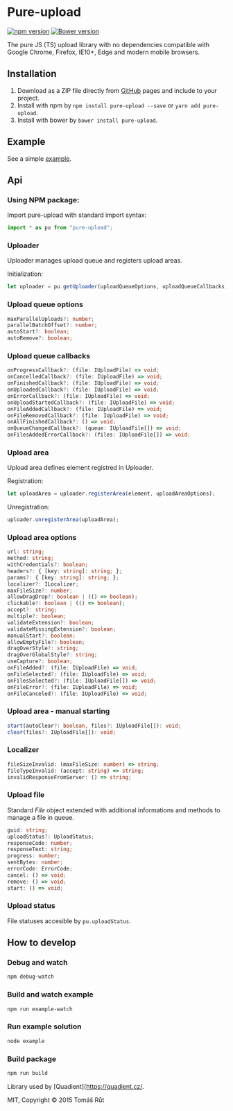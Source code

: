 # Pure-upload

[![npm version](https://badge.fury.io/js/pure-upload.svg)](http://badge.fury.io/js/pure-upload) [![Bower version](https://badge.fury.io/bo/pure-upload.svg)](http://badge.fury.io/bo/pure-upload)

The pure JS (TS) upload library with no dependencies compatible with Google Chrome, Firefox, IE10+, Edge and modern mobile browsers.

## Installation

1. Download as a ZIP file directly from [GitHub](https://github.com/keeema/pure-upload/archive/master.zip) pages and include to your project.
2. Install with npm by `npm install pure-upload --save` or `yarn add pure-upload`.
3. Install with bower by `bower install pure-upload`.

## Example

See a simple [example](http://keeema.github.io/pure-upload).

## Api

### Using NPM package:

Import pure-upload with standard import syntax:

```typescript
import * as pu from "pure-upload";
```

### Uploader

Uploader manages upload queue and registers upload areas.

Initialization:

```typescript
let uploader = pu.getUploader(uploadQueueOptions, uploadQueueCallbacks);
```

### Upload queue options

```typescript
maxParallelUploads?: number;
parallelBatchOffset?: number;
autoStart?: boolean;
autoRemove?: boolean;
```

### Upload queue callbacks

```typescript
onProgressCallback?: (file: IUploadFile) => void;
onCancelledCallback?: (file: IUploadFile) => void;
onFinishedCallback?: (file: IUploadFile) => void;
onUploadedCallback?: (file: IUploadFile) => void;
onErrorCallback?: (file: IUploadFile) => void;
onUploadStartedCallback?: (file: IUploadFile) => void;
onFileAddedCallback?: (file: IUploadFile) => void;
onFileRemovedCallback?: (file: IUploadFile) => void;
onAllFinishedCallback?: () => void;
onQueueChangedCallback?: (queue: IUploadFile[]) => void;
onFilesAddedErrorCallback?: (files: IUploadFile[]) => void;
```

### Upload area

Upload area defines element registred in Uploader.

Registration:

```typescript
let uploadArea = uploader.registerArea(element, uploadAreaOptions);
```

Unregistration:

```typescript
uploader.unregisterArea(uploadArea);
```

### Upload area options

```typescript
url: string;
method: string;
withCredentials?: boolean;
headers?: { [key: string]: string; };
params?: { [key: string]: string; };
localizer?: ILocalizer;
maxFileSize?: number;
allowDragDrop?: boolean | (() => boolean);
clickable?: boolean | (() => boolean);
accept?: string;
multiple?: boolean;
validateExtension?: boolean;
validateMissingExtension?: boolean;
manualStart?: boolean;
allowEmptyFile?: boolean;
dragOverStyle?: string;
dragOverGlobalStyle?: string;
useCapture?: boolean;
onFileAdded?: (file: IUploadFile) => void;
onFileSelected?: (file: IUploadFile) => void;
onFilesSelected?: (file: IUploadFile[]) => void;
onFileError?: (file: IUploadFile) => void;
onFileCanceled?: (file: IUploadFile) => void;
```

### Upload area - manual starting

```typescript
start(autoClear?: boolean, files?: IUploadFile[]): void;
clear(files?: IUploadFile[]): void;
```

### Localizer

```typescript
fileSizeInvalid: (maxFileSize: number) => string;
fileTypeInvalid: (accept: string) => string;
invalidResponseFromServer: () => string;
```

### Upload file

Standard _File_ object extended with additional informations and methods to manage a file in queue.

```typescript
guid: string;
uploadStatus?: UploadStatus;
responseCode: number;
responseText: string;
progress: number;
sentBytes: number;
errorCode: ErrorCode;
cancel: () => void;
remove: () => void;
start: () => void;
```

### Upload status

File statuses accesible by `pu.uploadStatus`.

## How to develop

### Debug and watch

```bash
npm debug-watch
```

### Build and watch example

```bash
npm run example-watch
```

### Run example solution

```bash
node example
```

### Build package

```bash
npm run build
```

Library used by [Quadient](https://quadient.cz/.

MIT, Copyright &copy; 2015 Tomáš Růt
